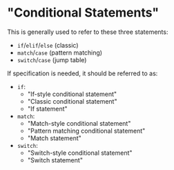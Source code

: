 # "Conditional Statements"
This is generally used to refer to these three statements: 
- `if`/`elif`/`else` (classic)
- `match`/`case` (pattern matching)
- `switch`/`case` (jump table)

If specification is needed, it should be referred to as:
- `if`:
  - "If-style conditional statement"
  - "Classic conditional statement"
  - "If statement"
- `match`:
  - "Match-style conditional statement"
  - "Pattern matching conditional statement"
  - "Match statement"
- `switch`:
  - "Switch-style conditional statement"
  - "Switch statement"